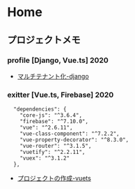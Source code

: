 Home
=====

## プロジェクトメモ
### profile [Django, Vue.ts] 2020
* [マルチテナント化-django](project/profile-django-vuets/マルチテナント化-django.md)

### exitter [Vue.ts, Firebase] 2020
```
  "dependencies": {
    "core-js": "^3.6.4",
    "firebase": "^7.10.0",
    "vue": "^2.6.11",
    "vue-class-component": "^7.2.2",
    "vue-property-decorator": "^8.3.0",
    "vue-router": "^3.1.5",
    "vuetify": "^2.2.11",
    "vuex": "^3.1.2"
  },
```

* [プロジェクトの作成-vuets](project/exitter-vuets/プロジェクトの作成-vuets.md)